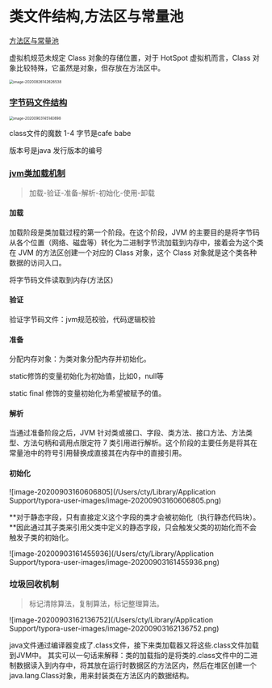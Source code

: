 

# 类文件结构,方法区与常量池

[方法区与常量池](https://blog.csdn.net/wangbiao007/article/details/78545189)

虚拟机规范未规定 Class 对象的存储位置，对于 HotSpot 虚拟机而言，Class 对象比较特殊，它虽然是对象，但存放在方法区中。

<img src="/Users/cty/Library/Application Support/typora-user-images/image-20200826142626538.png" alt="image-20200826142626538" style="zoom:50%;" />



### [字节码文件结构](https://www.cnblogs.com/chanshuyi/p/jvm_serial_05_jvm_bytecode_analysis.html)

<img src="/Users/cty/Library/Application Support/typora-user-images/image-20200903145140898.png" alt="image-20200903145140898" style="zoom:50%;" />

class文件的魔数 1-4 字节是cafe babe

版本号是java 发行版本的编号





### [jvm类加载机制](https://www.cnblogs.com/chanshuyi/p/jvm_serial_07_jvm_class_loader_mechanism.html)

> 加载-验证-准备-解析-初始化-使用-卸载

#### 加载

加载阶段是类加载过程的第一个阶段。在这个阶段，JVM 的主要目的是将字节码从各个位置（网络、磁盘等）转化为二进制字节流加载到内存中，接着会为这个类在 JVM 的方法区创建一个对应的 Class 对象，这个 Class 对象就是这个类各种数据的访问入口。

将字节码文件读取到内存(方法区)

#### 验证

验证字节码文件：jvm规范校验，代码逻辑校验

#### 准备

分配内存对象：为类对象分配内存并初始化。

static修饰的变量初始化为初始值，比如0，null等

static final 修饰的变量初始化为希望被赋予的值。

#### 解析

当通过准备阶段之后，JVM 针对类或接口、字段、类方法、接口方法、方法类型、方法句柄和调用点限定符 7 类引用进行解析。这个阶段的主要任务是将其在常量池中的符号引用替换成直接其在内存中的直接引用。

#### 初始化

![image-20200903160606805](/Users/cty/Library/Application Support/typora-user-images/image-20200903160606805.png)	

**对于静态字段，只有直接定义这个字段的类才会被初始化（执行静态代码块）。**因此通过其子类来引用父类中定义的静态字段，只会触发父类的初始化而不会触发子类的初始化。

![image-20200903161455936](/Users/cty/Library/Application Support/typora-user-images/image-20200903161455936.png)



### 垃圾回收机制

> 标记清除算法，复制算法，标记整理算法。

![image-20200903162136752](/Users/cty/Library/Application Support/typora-user-images/image-20200903162136752.png)



java文件通过编译器变成了.class文件，接下来类加载器又将这些.class文件加载到JVM中。
其实可以一句话来解释：类的加载指的是将类的.class文件中的二进制数据读入到内存中，将其放在运行时数据区的方法区内，然后在堆区创建一个 java.lang.Class对象，用来封装类在方法区内的数据结构。